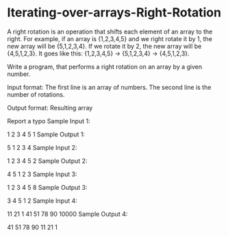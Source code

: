 # Iterating-over-arrays-Right-Rotation
A right rotation is an operation that shifts each element of an array to the right. For example, if an array is {1,2,3,4,5} and we right rotate it by 1, the new array will be {5,1,2,3,4}. If we rotate it by 2, the new array will be {4,5,1,2,3}. It goes like this: {1,2,3,4,5} -> {5,1,2,3,4} -> {4,5,1,2,3}.

Write a program, that performs a right rotation on an array by a given number.

Input format:
The first line is an array of numbers.
The second line is the number of rotations.

Output format:
Resulting array

 Report a typo
Sample Input 1:

1 2 3 4 5
1
Sample Output 1:

5 1 2 3 4
Sample Input 2:

1 2 3 4 5
2
Sample Output 2:

4 5 1 2 3
Sample Input 3:

1 2 3 4 5
8
Sample Output 3:

3 4 5 1 2
Sample Input 4:

11 21 1 41 51 78 90
10000
Sample Output 4:

41 51 78 90 11 21 1
